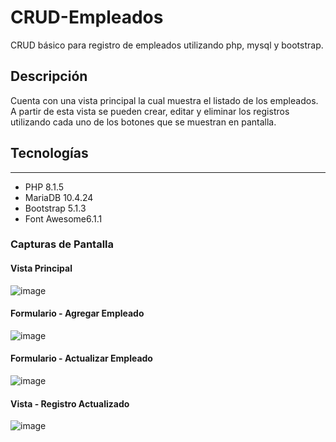# CRUD-Empleados
CRUD básico para registro de empleados utilizando php, mysql y bootstrap.
## Descripción
Cuenta con una vista principal la cual muestra el listado de los empleados. A partir de esta vista se pueden crear, editar y eliminar los registros utilizando cada uno de los botones que se muestran en pantalla.
## Tecnologías
***
* PHP 8.1.5
* MariaDB 10.4.24
* Bootstrap 5.1.3
* Font Awesome6.1.1
### Capturas de Pantalla
#### Vista Principal
![image](https://user-images.githubusercontent.com/77177517/173928729-8a89286f-b1fc-4d4a-96b3-4aebd1a529aa.png)
#### Formulario - Agregar Empleado
![image](https://user-images.githubusercontent.com/77177517/173930076-3bb1304e-a5ed-459c-a3e1-ba0a7de0ff61.png)
#### Formulario - Actualizar Empleado
![image](https://user-images.githubusercontent.com/77177517/173930219-7e936afe-e90b-4611-ab08-e6639f9acb0d.png)
#### Vista - Registro Actualizado
![image](https://user-images.githubusercontent.com/77177517/173930671-2246a4fc-1e33-45eb-a80f-c81c153610e8.png)
